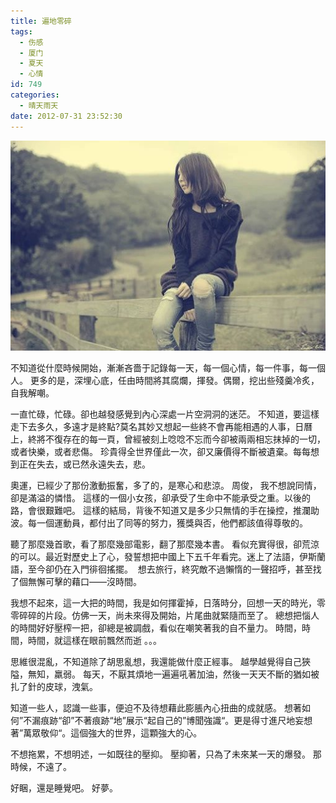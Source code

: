 ```yaml
---
title: 遍地零碎
tags:
  - 伤感
  - 厦门
  - 夏天
  - 心情
id: 749
categories:
  - 晴天雨天
date: 2012-07-31 23:52:30
---
```


![](/images/something.jpg)

不知道從什麼時候開始，漸漸吝嗇于記錄每一天，每一個心情，每一件事，每一個人。 更多的是，深埋心底，任由時間將其腐爛，揮發。偶爾，挖出些殘羹冷炙，自我解嘲。

一直忙碌，忙碌。卻也越發感覺到內心深處一片空洞洞的迷茫。 不知道，要這樣走下去多久，多遠才是終點?莫名其妙又想起一些終不會再能相遇的人事，日曆上，終將不復存在的每一頁，曾經被刻上唸唸不忘而今卻被兩兩相忘抹掉的一切，或者快樂，或者悲傷。 珍貴得全世界僅此一次，卻又廉價得不斷被遺棄。每每想到正在失去，或已然永遠失去，悲。

<!--more-->

奧運，已經少了那份激動振奮，多了的，是寒心和悲涼。 周俊， 我不想說同情，卻是滿溢的憐惜。 這樣的一個小女孩，卻承受了生命中不能承受之重。以後的路，會很艱難吧。 這樣的結局，背後不知道又是多少只無情的手在操控，推瀾助波。每一個運動員，都付出了同等的努力，獲獎與否，他們都該值得尊敬的。

聽了那麼幾首歌，看了那麼幾部電影，翻了那麼幾本書。 看似充實得很，卻荒涼的可以。最近對歷史上了心，發誓想把中國上下五千年看完。迷上了法語，伊斯蘭語，至今卻仍在入門徘徊搖擺。  想去旅行，終究敵不過懶惰的一聲招呼，甚至找了個無懈可擊的藉口——沒時間。

我想不起來，這一大把的時間，我是如何揮霍掉，日落時分，回想一天的時光，零零碎碎的片段。仿佛一天，尚未來得及開始，片尾曲就緊隨而至了。 總想把惱人的時間好好壓榨一把，卻總是被調戲，看似在嘲笑著我的自不量力。 時間，時間，時間，就這樣在眼前飄然而逝 。。。

思維很混亂，不知道除了胡思亂想，我還能做什麼正經事。 越學越覺得自己狹隘，無知，羸弱。 每天，不厭其煩地一遍遍吼著加油，然後一天天不斷的猶如被扎了針的皮球，洩氣。

知道一些人，認識一些事，便迫不及待想藉此膨脹內心扭曲的成就感。 想著如何”不漏痕跡“卻”不著痕跡“地”展示“起自己的”博聞強識“。更是得寸進尺地妄想著”萬眾敬仰“。這個強大的世界，這顆強大的心。

不想拖累，不想明述，一如既往的壓抑。 壓抑著，只為了未來某一天的爆發。 那時候，不遠了。

好睏，還是睡覺吧。 好夢。


